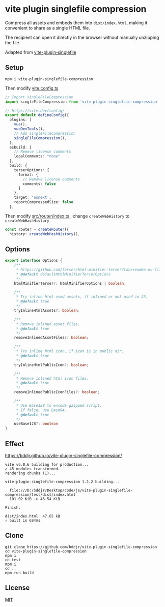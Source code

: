 # vite plugin singlefile compression

Compress all assets and embeds them into `dist/index.html`, making it convenient to share as a single HTML file.

The recipient can open it directly in the browser without manually unzipping the file.

Adapted from [vite-plugin-singlefile](https://www.npmjs.com/package/vite-plugin-singlefile)

## Setup

```
npm i vite-plugin-singlefile-compression
```

Then modify [vite.config.ts](test/vite.config.ts#L14)

```ts
// Import singleFileCompression
import singleFileCompression from 'vite-plugin-singlefile-compression'

// https://vite.dev/config/
export default defineConfig({
  plugins: [
    vue(),
    vueDevTools(),
    // Add singleFileCompression
    singleFileCompression(),
  ],
  esbuild: {
    // Remove license comments
    legalComments: "none"
  },
  build: {
    terserOptions: {
      format: {
        // Remove license comments
        comments: false
      }
    },
    target: 'esnext',
    reportCompressedSize: false
  },
```

Then modify [src/router/index.ts](test/src/router/index.ts#L5) , change `createWebHistory` to `createWebHashHistory`

```ts
const router = createRouter({
  history: createWebHashHistory(),
```

## Options

```ts
export interface Options {
    /**
     * https://github.com/terser/html-minifier-terser?tab=readme-ov-file#options-quick-reference
     * @default defaultHtmlMinifierTerserOptions
     */
    htmlMinifierTerser?: htmlMinifierOptions | boolean;

    /**
     * Try inline html used assets, if inlined or not used in JS.
     * @default true
     */
    tryInlineHtmlAssets?: boolean;

    /**
     * Remove inlined asset files.
     * @default true
     */
    removeInlinedAssetFiles?: boolean;

    /**
     * Try inline html icon, if icon is in public dir.
     * @default true
     */
    tryInlineHtmlPublicIcon?: boolean;

    /**
     * Remove inlined html icon files.
     * @default true
     */
    removeInlinedPublicIconFiles?: boolean;

    /**
     * Use Base128 to encode gzipped script.
     * If false, use Base64.
     * @default true
     */
    useBase128?: boolean
}
```

## Effect

https://bddjr.github.io/vite-plugin-singlefile-compression/

```
vite v6.0.6 building for production...
✓ 45 modules transformed.
rendering chunks (1)...

vite-plugin-singlefile-compression 1.2.2 building...

  file:///D:/bddjr/Desktop/code/js/vite-plugin-singlefile-compression/test/dist/index.html
  101.02 KiB -> 46.54 KiB

Finish.

dist/index.html  47.65 kB
✓ built in 694ms
```

## Clone

```
git clone https://github.com/bddjr/vite-plugin-singlefile-compression
cd vite-plugin-singlefile-compression
npm i
cd test
npm i
cd ..
npm run build
```

## License

[MIT](LICENSE.txt)

